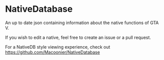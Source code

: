 # NativeDatabase

An up to date json containing information about the native functions of GTA V.

If you wish to edit a native, feel free to create an issue or a pull request.

For a NativeDB style viewing experience, check out https://github.com/Macoonier/NativeDatabase
